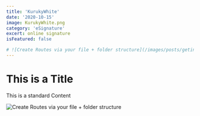 ```yaml
---
title: 'KurukyWhite'
date: '2020-10-15'
image: KurukyWhite.png
category: 'eSignature'
excert: online signature
isFeatured: false

# ![Create Routes via your file + folder structure](/images/posts/geting-started/getting-started-nextjs.png)
---
```

# This is a Title
This is a standard Content

![Create Routes via your file + folder structure](KurukyWhite.png)